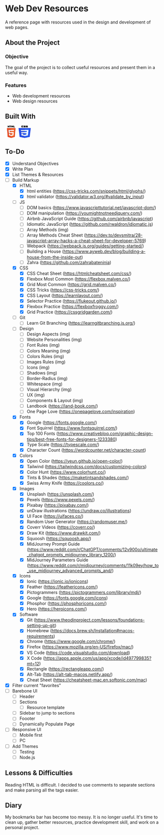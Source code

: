 # Web Dev Resources

A reference page with resources used in the design and development of web pages.

## About the Project

<!-- ### Preview

<div align='center'>
    <img src='./README/project-preview.png'>
</div>

### Live

<a href='http://google.com/'>Google</a> -->

### Objective

The goal of the project is to collect useful resources and present them in a
useful way.

### Features

- Web development resources
- Web design resources
<!-- - Add something
- Edit something
- Remove something
- Allow users to complicate dev's job -->

## Built With

<img src='./README/html5-logo.svg' style='width:40px; height: 40px' >
<img src='./README/css3-logo.svg' style='width:40px; height: 40px' >
<!-- <img src='./README/javascript-logo.svg' style='width:40px; height: 40px' > -->

## To-Do

- [x] Understand Objectives
- [x] Write Plan
- [x] List Themes & Resources
- [ ] Build Markup
  - [x] HTML
    - [x] html entities (https://css-tricks.com/snippets/html/glyphs/)
    - [x] html validator (https://validator.w3.org/#validate_by_input)
  - [ ] JS
    - [ ] DOM basics (https://www.javascripttutorial.net/javascript-dom/)
    - [ ] DOM manipulation (https://youmightnotneedjquery.com/)
    - [ ] Airbnb JavaScript Guide (https://github.com/airbnb/javascript)
    - [ ] Idiomatic JavaScript (https://github.com/rwaldron/idiomatic.js)
    - [ ] Array Methods (img)
    - [ ] Array Methods Cheat Sheet (https://dev.to/devsmitra/28-javascript-array-hacks-a-cheat-sheet-for-developer-5769)
    - [ ] Webpack (https://webpack.js.org/guides/getting-started/)
    - [ ] Building a House (https://www.ayweb.dev/blog/building-a-house-from-the-inside-out)
    - [ ] Zahra (https://github.com/zahrabateninia)
  - [x] CSS
    - [x] CSS Cheat Sheet (https://htmlcheatsheet.com/css/)
    - [x] Flexbox Most Common (https://flexbox.malven.co/)
    - [x] Grid Most Common (https://grid.malven.co/)
    - [x] CSS Tricks (https://css-tricks.com/)
    - [x] CSS Layout (https://learnlayout.com/)
    - [x] Selector Practice (https://flukeout.github.io/)
    - [x] Flexbox Practice (https://flexboxfroggy.com/)
    - [x] Grid Practice (https://cssgridgarden.com/)
  - [ ] Git
    - [ ] Learn Git Branching (https://learngitbranching.js.org/)
  - [ ] Design
    - [ ] Design Aspects (img)
    - [ ] Website Personalities (img)
    - [ ] Font Rules (img)
    - [ ] Colors Meaning (img)
    - [ ] Colors Rules (img)
    - [ ] Images Rules (img)
    - [ ] Icons (img)
    - [ ] Shadows (img)
    - [ ] Border-Radius (img)
    - [ ] Whitespace (img)
    - [ ] Visual Hierarchy (img)
    - [ ] UX (img)
    - [ ] Components & Layout (img)
    - [ ] Landbook (https://land-book.com/)
    - [ ] One Page Love (https://onepagelove.com/inspiration)
  - [x] Fonts
    - [x] Google (https://fonts.google.com/)
    - [x] Font Squirrel (https://www.fontsquirrel.com/)
    - [x] Top 100 Fonts (https://www.creativebloq.com/graphic-design-tips/best-free-fonts-for-designers-1233380)
    - [x] Type Scale (https://typescale.com/)
    - [x] Character Count (https://wordcounter.net/character-count)
  - [x] Colors
    - [x] Open Color (https://yeun.github.io/open-color/)
    - [x] Tailwind (https://tailwindcss.com/docs/customizing-colors)
    - [x] Color Hunt (https://www.colorhunt.co/)
    - [x] Tints & Shades (https://maketintsandshades.com/)
    - [x] Swiss Army Knife (https://coolors.co/)
  - [x] Images
    - [x] Unsplash (https://unsplash.com/)
    - [x] Pexels (https://www.pexels.com/)
    - [x] Pixabay (https://pixabay.com/)
    - [x] unDraw illustrations (https://undraw.co/illustrations)
    - [x] UI Face (https://uifaces.co/)
    - [x] Random User Generator (https://randomuser.me/)
    - [x] Coverr Videos (https://coverr.co/)
    - [x] Draw Kit (https://www.drawkit.com/)
    - [x] Squoosh (https://squoosh.app/)
    - [x] MidJourney Prompt Guide (https://www.reddit.com/r/ChatGPT/comments/12v900o/ultimate_chatgpt_prompts_midjourney_library_1200/)
    - [x] MidJourney Parameters Guide (https://www.reddit.com/r/midjourney/comments/11k09ey/how_to_use_midjourney_advanced_prompts_and/)
  - [x] Icons
    - [x] Ionic (https://ionic.io/ionicons)
    - [x] Feather (https://feathericons.com/)
    - [x] Pictogrammers (https://pictogrammers.com/library/mdi/)
    - [x] Google (https://fonts.google.com/icons)
    - [x] Phosphor (https://phosphoricons.com/)
    - [x] Hero (https://heroicons.com/)
  - [x] Software
    - [x] Git (https://www.theodinproject.com/lessons/foundations-setting-up-git)
    - [x] Homebrew (https://docs.brew.sh/Installation#macos-requirements)
    - [x] Chrome (https://www.google.com/chrome/)
    - [x] Firefox (https://www.mozilla.org/en-US/firefox/mac/)
    - [x] VS Code (https://code.visualstudio.com/download)
    - [x] X Code (https://apps.apple.com/us/app/xcode/id497799835?mt=12)
    - [x] Rectangle (https://rectangleapp.com/)
    - [x] Alt-Tab (https://alt-tab-macos.netlify.app/)
    - [x] Cheat Sheet (https://cheatsheet-mac.en.softonic.com/mac)
- [x] Filter current "favorites"
- [ ] Barebone UI
  - [ ] Header
  - [ ] Sections
    - [ ] Resource template
  - [ ] Sidebar to jump to sections
  - [ ] Foooter
  - [ ] Dynamically Populate Page
- [ ] Responsive UI
  - [ ] Mobile first
  - [ ] PC
- [ ] Add Themes
  - [ ] Testing
  - [ ] Node.js

## Lessons & Difficulties

Reading HTML is difficult. I decided to use comments to separate sections
and make parsing all the tags easier.

## Diary

My bookmarks bar has become too messy. It is no longer useful. It's time
to clean up, gather better resources, practice development skill, and
work on a personal project.
